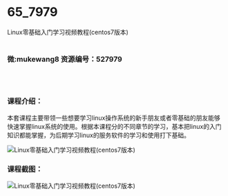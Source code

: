 # 65_7979
Linux零基础入门学习视频教程(centos7版本)
<br/></br>
<h3>微:mukewang8 资源编号：527979</h3>
<br/></br>
<h3>课程介绍：</h3>
<p>本套课程主要带领一些想要学习linux操作系统的新手朋友或者零基础的朋友能够快速掌握linux系统的使用。根据本课程分的不同章节的学习，基本把linux的入门知识都能掌握，为后期学习linux的服务软件的学习和使用打下基础。</p>
<p><img src="https://www.ko996.com/wp-content/uploads/img/2019/10/2-45-300x180.png" alt="Linux零基础入门学习视频教程(centos7版本)"></p>
<h3>课程截图：</h3>
<p><img src="https://www.ko996.com/wp-content/uploads/img/2019/10/1-90.png" alt="Linux零基础入门学习视频教程(centos7版本)"></p>
